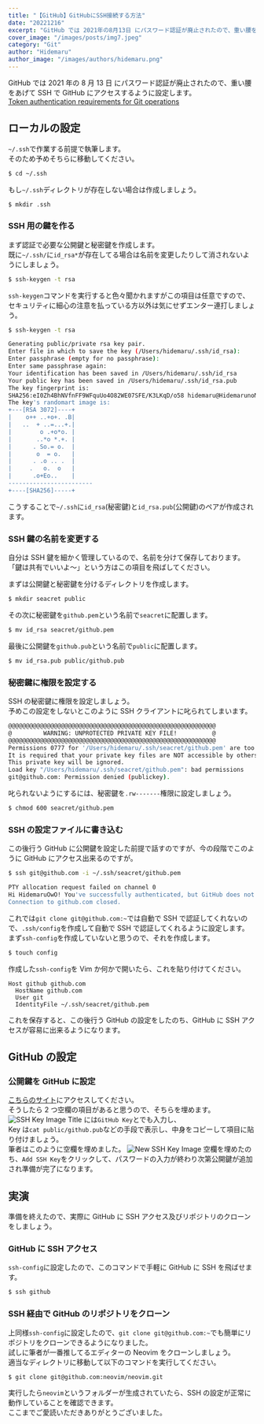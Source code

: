 ```yaml
---
title: "【GitHub】GitHubにSSH接続する方法"
date: "20221216"
excerpt: "GitHub では 2021年の8月13日 にパスワード認証が廃止されたので、重い腰をあげて SSH で GitHub にアクセスするように設定します。"
cover_image: "/images/posts/img7.jpeg"
category: "Git"
author: "Hidemaru"
author_image: "/images/authors/hidemaru.png"
---
```


GitHub では 2021 年の 8 月 13 日 にパスワード認証が廃止されたので、重い腰をあげて SSH で GitHub にアクセスするように設定します。<br/>
[Token authentication requirements for Git operations](https://github.blog/2020-12-15-token-authentication-requirements-for-git-operations/)

## ローカルの設定

`~/.ssh`で作業する前提で執筆します。<br/>
そのため予めそちらに移動してください。

```bash
$ cd ~/.ssh
```

もし`~/.ssh`ディレクトリが存在しない場合は作成しましょう。

```bash
$ mkdir .ssh
```

### SSH 用の鍵を作る

まず認証で必要な公開鍵と秘密鍵を作成します。<br/>
既に`~/.ssh/`に`id_rsa*`が存在してる場合は名前を変更したりして消されないようにしましょう。

```bash
$ ssh-keygen -t rsa
```

`ssh-keygen`コマンドを実行すると色々聞かれますがこの項目は任意ですので、セキュリティに細心の注意を払っている方以外は気にせずエンター連打しましょう。

```bash
$ ssh-keygen -t rsa

Generating public/private rsa key pair.
Enter file in which to save the key (/Users/hidemaru/.ssh/id_rsa):
Enter passphrase (empty for no passphrase):
Enter same passphrase again:
Your identification has been saved in /Users/hidemaru/.ssh/id_rsa
Your public key has been saved in /Users/hidemaru/.ssh/id_rsa.pub
The key fingerprint is:
SHA256:eI0Zh4BhNVfnFF9WFquUo4O82WE07SFE/K3LKqD/o58 hidemaru@HidemarunoMacBook-Air.local
The key's randomart image is:
+---[RSA 3072]----+
|    o++ ..+o+. .B|
|   ..  + ..=...+.|
|        o .+o*o. |
|       ..*o *.+. |
|      . So.= o.  |
|       o  = o.   |
|      . .o .. .  |
|     .   o.  o   |
|      .o+Eo..    |
------------------------
+----[SHA256]-----+
```

こうすることで`~/.ssh`に`id_rsa`(秘密鍵)と`id_rsa.pub`(公開鍵)のペアが作成されます。

### SSH 鍵の名前を変更する

自分は SSH 鍵を細かく管理しているので、名前を分けて保存しております。<br/>
「鍵は共有でいいよ〜」という方はこの項目を飛ばしてください。<br/>

まずは公開鍵と秘密鍵を分けるディレクトリを作成します。

```bash
$ mkdir seacret public
```

その次に秘密鍵を`github.pem`という名前で`seacret`に配置します。

```bash
$ mv id_rsa seacret/github.pem
```

最後に公開鍵を`github.pub`という名前で`public`に配置します。

```bash
$ mv id_rsa.pub public/github.pub
```

### 秘密鍵に権限を設定する

SSH の秘密鍵に権限を設定しましょう。<br/>
予めこの設定をしないとこのように SSH クライアントに叱られてしまいます。

```bash
@@@@@@@@@@@@@@@@@@@@@@@@@@@@@@@@@@@@@@@@@@@@@@@@@@@@@@@@@@@
@         WARNING: UNPROTECTED PRIVATE KEY FILE!          @
@@@@@@@@@@@@@@@@@@@@@@@@@@@@@@@@@@@@@@@@@@@@@@@@@@@@@@@@@@@
Permissions 0777 for '/Users/hidemaru/.ssh/seacret/github.pem' are too open.
It is required that your private key files are NOT accessible by others.
This private key will be ignored.
Load key "/Users/hidemaru/.ssh/seacret/github.pem": bad permissions
git@github.com: Permission denied (publickey).
```

叱られないようにするには、秘密鍵を`.rw-------`権限に設定しましょう。

```bash
$ chmod 600 seacret/github.pem
```

### SSH の設定ファイルに書き込む

この後行う GitHub に公開鍵を設定した前提で話すのですが、今の段階でこのように GitHub にアクセス出来るのですが。

```bash
$ ssh git@github.com -i ~/.ssh/seacret/github.pem

PTY allocation request failed on channel 0
Hi HidemaruOwO! You've successfully authenticated, but GitHub does not provide shell access.
Connection to github.com closed.
```

これでは`git clone git@github.com:~`では自動で SSH で認証してくれないので、`.ssh/config`を作成して自動で SSH で認証してくれるように設定します。<br/>
まず`ssh-config`を作成していないと思うので、それを作成します。

```bash
$ touch config
```

作成した`ssh-config`を Vim か何かで開いたら、これを貼り付けてください。

```ssh-config
Host github github.com
  HostName github.com
  User git
  IdentityFile ~/.ssh/seacret/github.pem
```

これを保存すると、この後行う GitHub の設定をしたのち、GitHub に SSH アクセスが容易に出来るようになります。

## GitHub の設定

### 公開鍵を GitHub に設定

[こちらのサイト](https://github.com/settings/ssh/new)にアクセスしてください。<br/>
そうしたら 2 つ空欄の項目があると思うので、そちらを埋めます。
![SSH Key Image](/images/posts/inside/img7.jpeg)
Title には`GitHub Key`とでも入力し、<br/>
Key は`cat public/github.pub`などの手段で表示し、中身をコピーして項目に貼り付けましょう。<br/>
筆者はこのように空欄を埋めました。
![New SSH Key Image](/images/posts/inside/img8.jpeg)
空欄を埋めたのち、`Add SSH Key`をクリックして、パスワードの入力が終わり次第公開鍵が追加され準備が完了になります。

## 実演

準備を終えたので、実際に GitHub に SSH アクセス及びリポジトリのクローンをしましょう。

### GitHub に SSH アクセス

`ssh-config`に設定したので、このコマンドで手軽に GitHub に SSH を飛ばせます。

```bash
$ ssh github
```

### SSH 経由で GitHub のリポジトリをクローン

上同様`ssh-config`に設定したので、`git clone git@github.com:~`でも簡単にリポジトリをクローンできるようになりました。<br/>
試しに筆者が一番推してるエディターの Neovim をクローンしましょう。<br/>
適当なディレクトリに移動して以下のコマンドを実行してください。

```bash
$ git clone git@github.com:neovim/neovim.git
```

実行したら`neovim`というフォルダーが生成されていたら、SSH の設定が正常に動作していることを確認できます。<br/>
ここまでご愛読いただきありがとうございました。
